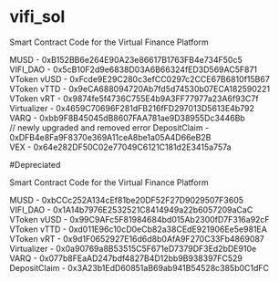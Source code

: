 # vifi_sol
Smart Contract Code for the Virtual Finance Platform

MUSD          -        0xB152BB6e264E90A23e86617B1763FB4e734F50c5<br />
VIFI_DAO      -        0x5cB10F2d9e6838D03A6B66324fED3D569AC5F871<br />
VToken vUSD   -        0xFcde9E29C280c3efCC0297c2CCE67B6810f15B67<br />
VToken vTTD   -        0x9eCA688094720Ab7fd5d74530b07ECA182590221<br />
VToken vRT    -        0x9874fe5f4736C755E4b9A3FF77977a23A6f93C7f<br />
Virtualizer   -        0x4659C70696F281dFB216fFD297013D5613E4b792<br />
VARQ          -        0xbb9F8B45045dB8607FAA781ae9D38955Dc3446Bb<br /> // newly upgraded and removed error
DepositClaim  -        0xDFB4e8Fa9F8370e369A11ceA8be1a05A4D66eB2B<br />
VEX           -        0x64e282DF50C02e77049C6121C181d2E3415a757a<br />

#Depreciated

Smart Contract Code for the Virtual Finance Platform

MUSD          -        0xbCCc252A134cEf81be20DF52F27D9029507F3605<br />
VIFI_DAO      -        0x1A14b7976E2532521C8414949a22b6057209aCaC<br />
VToken vUSD   -        0x99C9AFc5F81984684bd015Ab2300fD7F316a92cF<br />
VToken vTTD   -        0xd011E96c10cD0eCb82a38CEdE921906Ee5e981EA<br />
VToken vRT    -        0x9d1F0652927E16d6d8b0AfA9F270C33Fb4869087<br />
Virtualizer   -        0x0a90769a8B53515C5F671eD7379DF3Ed2bDE910e<br />
VARQ          -        0x077b8FEaAD247bdf4827B4D12bb9B938397FC529<br />
DepositClaim  -        0x3A23b1EdD60851aB69ab941B54528c385b0C1dFC<br />

